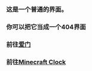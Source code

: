 
### 这是一个普通的界面。



### 你可以把它当成一个404界面



### 前往[爱门](https://babutianya.github.io/Page-1)



### 前往[Minecraft Clock](https://babutianya.github.io/Page-2)

